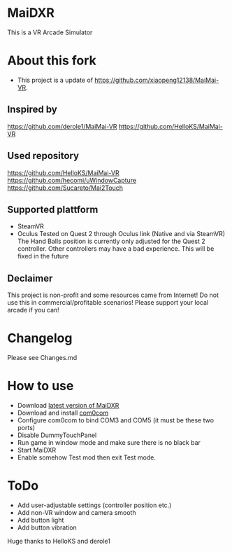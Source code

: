 # MaiDXR
This is a VR Arcade Simulator

# About this fork
- This project is a update of https://github.com/xiaopeng12138/MaiMai-VR. 

## Inspired by
https://github.com/derole1/MaiMai-VR
https://github.com/HelloKS/MaiMai-VR

## Used repository
https://github.com/HelloKS/MaiMai-VR
https://github.com/hecomi/uWindowCapture
https://github.com/Sucareto/Mai2Touch

## Supported plattform
- SteamVR
- Oculus
Tested on Quest 2 through Oculus link (Native and via SteamVR)
The Hand Balls position is currently only adjusted for the Quest 2 controller. Other controllers may have a bad experience. This will be fixed in the future

## Declaimer
This project is non-profit and some resources came from Internet!
Do not use this in commercial/profitable scenarios!
Please support your local arcade if you can!

# Changelog
Please see Changes.md

# How to use
- Download [latest version of MaiDXR](https://github.com/xiaopeng12138/MaiDXR/releases)
- Download and install [com0com](https://storage.googleapis.com/google-code-archive-downloads/v2/code.google.com/powersdr-iq/setup_com0com_W7_x64_signed.exe)
- Configure com0com to bind COM3 and COM5 (it must be these two ports)
- Disable DummyTouchPanel
- Run game in window mode and make sure there is no black bar
- Start MaiDXR
- Enable somehow Test mod then exit Test mode.

# ToDo
- Add user-adjustable settings (controller position etc.)
- Add non-VR window and camera smooth
- Add button light
- Add button vibration

Huge thanks to HelloKS and derole1
